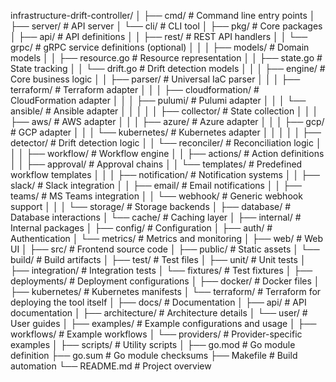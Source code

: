 infrastructure-drift-controller/
│
├── cmd/ # Command line entry points
│ ├── server/ # API server
│ └── cli/ # CLI tool
│
├── pkg/ # Core packages
│ ├── api/ # API definitions
│ │ ├── rest/ # REST API handlers
│ │ └── grpc/ # gRPC service definitions (optional)
│ │
│ ├── models/ # Domain models
│ │ ├── resource.go # Resource representation
│ │ ├── state.go # State tracking
│ │ └── drift.go # Drift detection models
│ │
│ ├── engine/ # Core business logic
│ │ ├── parser/ # Universal IaC parser
│ │ │ ├── terraform/ # Terraform adapter
│ │ │ ├── cloudformation/ # CloudFormation adapter
│ │ │ ├── pulumi/ # Pulumi adapter
│ │ │ └── ansible/ # Ansible adapter
│ │ │
│ │ ├── collector/ # State collection
│ │ │ ├── aws/ # AWS adapter
│ │ │ ├── azure/ # Azure adapter
│ │ │ ├── gcp/ # GCP adapter
│ │ │ └── kubernetes/ # Kubernetes adapter
│ │ │
│ │ ├── detector/ # Drift detection logic
│ │ └── reconciler/ # Reconciliation logic
│ │
│ ├── workflow/ # Workflow engine
│ │ ├── actions/ # Action definitions
│ │ ├── approval/ # Approval chains
│ │ └── templates/ # Predefined workflow templates
│ │
│ ├── notification/ # Notification systems
│ │ ├── slack/ # Slack integration
│ │ ├── email/ # Email notifications
│ │ ├── teams/ # MS Teams integration
│ │ └── webhook/ # Generic webhook support
│ │
│ └── storage/ # Storage backends
│ ├── database/ # Database interactions
│ └── cache/ # Caching layer
│
├── internal/ # Internal packages
│ ├── config/ # Configuration
│ ├── auth/ # Authentication
│ └── metrics/ # Metrics and monitoring
│
├── web/ # Web UI
│ ├── src/ # Frontend source code
│ ├── public/ # Static assets
│ └── build/ # Build artifacts
│
├── test/ # Test files
│ ├── unit/ # Unit tests
│ ├── integration/ # Integration tests
│ └── fixtures/ # Test fixtures
│
├── deployments/ # Deployment configurations
│ ├── docker/ # Docker files
│ ├── kubernetes/ # Kubernetes manifests
│ └── terraform/ # Terraform for deploying the tool itself
│
├── docs/ # Documentation
│ ├── api/ # API documentation
│ ├── architecture/ # Architecture details
│ └── user/ # User guides
│
├── examples/ # Example configurations and usage
│ ├── workflows/ # Example workflows
│ └── providers/ # Provider-specific examples
│
├── scripts/ # Utility scripts
│
├── go.mod # Go module definition
├── go.sum # Go module checksums
├── Makefile # Build automation
└── README.md # Project overview

